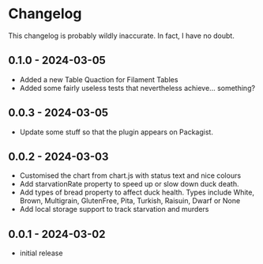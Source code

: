 # Changelog

This changelog is probably wildly inaccurate. In fact, I have no doubt.

## 0.1.0 - 2024-03-05

 - Added a new Table Quaction for Filament Tables
 - Added some fairly useless tests that nevertheless achieve... something?

## 0.0.3 - 2024-03-05

 - Update some stuff so that the plugin appears on Packagist.

## 0.0.2 - 2024-03-03

- Customised the chart from chart.js with status text and nice colours
- Add starvationRate property to speed up or slow down duck death.
- Add types of bread property to affect duck health. Types include White, Brown, Multigrain, GlutenFree, Pita, Turkish, Raisuin, Dwarf or None
- Add local storage support to track starvation and murders

## 0.0.1 - 2024-03-02

- initial release
